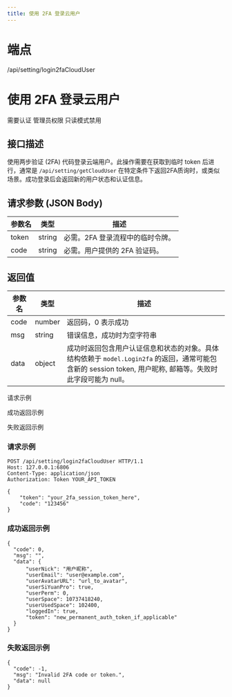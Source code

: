 ```yaml
---
title: 使用 2FA 登录云用户
---
```

# 端点

/api/setting/login2faCloudUser

# 使用 2FA 登录云用户

需要认证 管理员权限 只读模式禁用

## 接口描述

使用两步验证 (2FA) 代码登录云端用户。此操作需要在获取到临时 token 后进行，通常是 `/api/setting/getCloudUser` 在特定条件下返回2FA质询时，或类似场景。成功登录后会返回新的用户状态和认证信息。

## 请求参数 (JSON Body)

| 参数名 | 类型 | 描述 |
| --- | --- | --- |
| token | string | 必需。2FA 登录流程中的临时令牌。 |
| code | string | 必需。用户提供的 2FA 验证码。 |

## 返回值

| 参数名 | 类型 | 描述 |
| --- | --- | --- |
| code | number | 返回码，0 表示成功 |
| msg | string | 错误信息，成功时为空字符串 |
| data | object | 成功时返回包含用户认证信息和状态的对象。具体结构依赖于 `model.Login2fa` 的返回，通常可能包含新的 session token, 用户昵称, 邮箱等。失败时此字段可能为 null。 |

请求示例

成功返回示例

失败返回示例

### 请求示例

```
POST /api/setting/login2faCloudUser HTTP/1.1
Host: 127.0.0.1:6806
Content-Type: application/json
Authorization: Token YOUR_API_TOKEN

{
    "token": "your_2fa_session_token_here",
    "code": "123456"
}
```

### 成功返回示例

```
{
  "code": 0,
  "msg": "",
  "data": {
      "userNick": "用户昵称",
      "userEmail": "user@example.com",
      "userAvatarURL": "url_to_avatar",
      "userSiYuanPro": true,
      "userPerm": 0, 
      "userSpace": 10737418240,
      "userUsedSpace": 102400,
      "loggedIn": true,
      "token": "new_permanent_auth_token_if_applicable"
  }
}
```

### 失败返回示例

```
{
  "code": -1,
  "msg": "Invalid 2FA code or token.",
  "data": null
}
```

